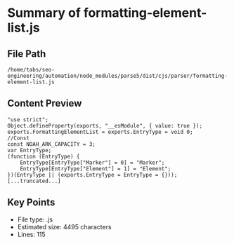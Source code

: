 # Summary of formatting-element-list.js
  
## File Path
`/home/tabs/seo-engineering/automation/node_modules/parse5/dist/cjs/parser/formatting-element-list.js`

## Content Preview
```
"use strict";
Object.defineProperty(exports, "__esModule", { value: true });
exports.FormattingElementList = exports.EntryType = void 0;
//Const
const NOAH_ARK_CAPACITY = 3;
var EntryType;
(function (EntryType) {
    EntryType[EntryType["Marker"] = 0] = "Marker";
    EntryType[EntryType["Element"] = 1] = "Element";
})(EntryType || (exports.EntryType = EntryType = {}));
[...truncated...]
```

## Key Points
- File type: .js
- Estimated size: 4495 characters
- Lines: 115
